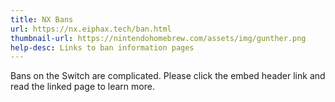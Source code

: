 ```yaml
---
title: NX Bans
url: https://nx.eiphax.tech/ban.html
thumbnail-url: https://nintendohomebrew.com/assets/img/gunther.png
help-desc: Links to ban information pages
---
```


Bans on the Switch are complicated. Please click the embed header link and read the linked page to learn more.
